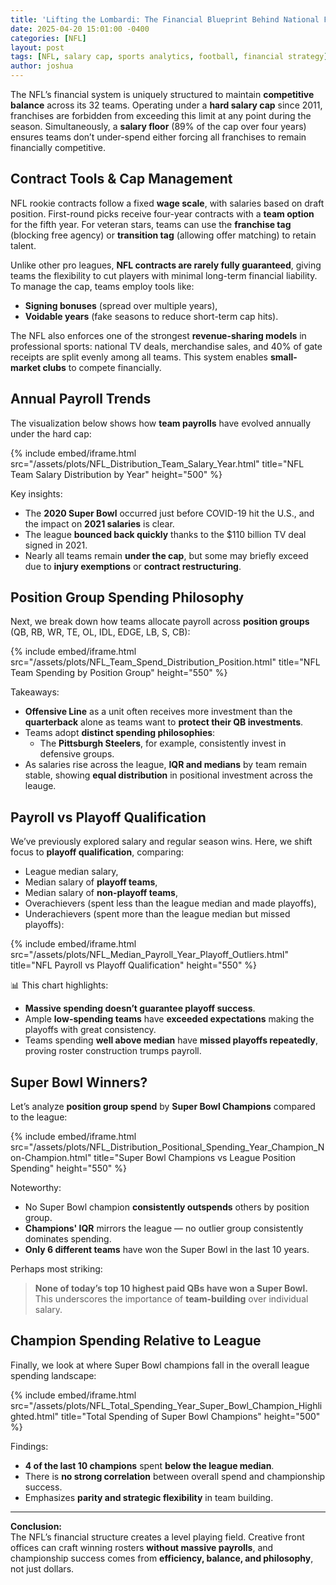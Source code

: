 ```yaml
---
title: 'Lifting the Lombardi: The Financial Blueprint Behind National Football League Champions'
date: 2025-04-20 15:01:00 -0400
categories: [NFL]
layout: post
tags: [NFL, salary cap, sports analytics, football, financial strategy]
author: joshua
---
```


The NFL’s financial system is uniquely structured to maintain **competitive balance** across its 32 teams. Operating under a **hard salary cap** since 2011, franchises are forbidden from exceeding this limit at any point during the season. Simultaneously, a **salary floor** (89% of the cap over four years) ensures teams don’t under-spend either forcing all franchises to remain financially competitive.

## Contract Tools & Cap Management

NFL rookie contracts follow a fixed **wage scale**, with salaries based on draft position. First-round picks receive four-year contracts with a **team option** for the fifth year. For veteran stars, teams can use the **franchise tag** (blocking free agency) or **transition tag** (allowing offer matching) to retain talent.

Unlike other pro leagues, **NFL contracts are rarely fully guaranteed**, giving teams the flexibility to cut players with minimal long-term financial liability. To manage the cap, teams employ tools like:
- **Signing bonuses** (spread over multiple years),
- **Voidable years** (fake seasons to reduce short-term cap hits).

The NFL also enforces one of the strongest **revenue-sharing models** in professional sports: national TV deals, merchandise sales, and 40% of gate receipts are split evenly among all teams. This system enables **small-market clubs** to compete financially.

## Annual Payroll Trends

The visualization below shows how **team payrolls** have evolved annually under the hard cap:

{% include embed/iframe.html 
  src="/assets/plots/NFL_Distribution_Team_Salary_Year.html" 
  title="NFL Team Salary Distribution by Year" 
  height="500" 
%}

Key insights:
- The **2020 Super Bowl** occurred just before COVID-19 hit the U.S., and the impact on **2021 salaries** is clear.
- The league **bounced back quickly** thanks to the $110 billion TV deal signed in 2021.
- Nearly all teams remain **under the cap**, but some may briefly exceed due to **injury exemptions** or **contract restructuring**.

## Position Group Spending Philosophy

Next, we break down how teams allocate payroll across **position groups** (QB, RB, WR, TE, OL, IDL, EDGE, LB, S, CB):

{% include embed/iframe.html 
  src="/assets/plots/NFL_Team_Spend_Distribution_Position.html" 
  title="NFL Team Spending by Position Group" 
  height="550" 
%}

Takeaways:
- **Offensive Line** as a unit often receives more investment than the **quarterback** alone as teams want to **protect their QB investments**.
- Teams adopt **distinct spending philosophies**:
  - The **Pittsburgh Steelers**, for example, consistently invest in defensive groups.
- As salaries rise across the league, **IQR and medians** by team remain stable, showing **equal distribution** in positional investment across the leauge.

## Payroll vs Playoff Qualification

We’ve previously explored salary and regular season wins. Here, we shift focus to **playoff qualification**, comparing:
- League median salary,
- Median salary of **playoff teams**,
- Median salary of **non-playoff teams**,
- Overachievers (spent less than the league median and made playoffs),
- Underachievers (spent more than the league median but missed playoffs):

{% include embed/iframe.html 
  src="/assets/plots/NFL_Median_Payroll_Year_Playoff_Outliers.html" 
  title="NFL Payroll vs Playoff Qualification" 
  height="550" 
%}

📊 This chart highlights:
- **Massive spending doesn’t guarantee playoff success**.
- Ample **low-spending teams** have **exceeded expectations** making the playoffs with great consistency.
- Teams spending **well above median** have **missed playoffs repeatedly**, proving roster construction trumps payroll.

## Super Bowl Winners?

Let’s analyze **position group spend** by **Super Bowl Champions** compared to the league:

{% include embed/iframe.html 
  src="/assets/plots/NFL_Distribution_Positional_Spending_Year_Champion_Non-Champion.html" 
  title="Super Bowl Champions vs League Position Spending" 
  height="550" 
%}
 
Noteworthy:
- No Super Bowl champion **consistently outspends** others by position group.
- **Champions' IQR** mirrors the league — no outlier group consistently dominates spending.
- **Only 6 different teams** have won the Super Bowl in the last 10 years.

Perhaps most striking:  
> **None of today’s top 10 highest paid QBs have won a Super Bowl.**  
This underscores the importance of **team-building** over individual salary.

## Champion Spending Relative to League

Finally, we look at where Super Bowl champions fall in the overall league spending landscape:

{% include embed/iframe.html 
  src="/assets/plots/NFL_Total_Spending_Year_Super_Bowl_Champion_Highlighted.html" 
  title="Total Spending of Super Bowl Champions" 
  height="500" 
%}
 
Findings:
- **4 of the last 10 champions** spent **below the league median**.
- There is **no strong correlation** between overall spend and championship success.
- Emphasizes **parity and strategic flexibility** in team building.

---

**Conclusion:**  
The NFL’s financial structure creates a level playing field. Creative front offices can craft winning rosters **without massive payrolls**, and championship success comes from **efficiency, balance, and philosophy**, not just dollars.
